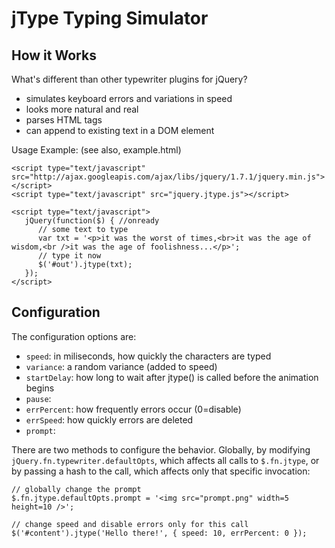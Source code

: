 
jType Typing Simulator
======================

How it Works
------------

What's different than other typewriter plugins for jQuery?
   - simulates keyboard errors and variations in speed
   - looks more natural and real
   - parses HTML tags
   - can append to existing text in a DOM element

Usage Example: (see also, example.html)

    <script type="text/javascript" src="http://ajax.googleapis.com/ajax/libs/jquery/1.7.1/jquery.min.js"></script>
    <script type="text/javascript" src="jquery.jtype.js"></script>

    <script type="text/javascript">
       jQuery(function($) { //onready
          // some text to type
          var txt = '<p>it was the worst of times,<br>it was the age of wisdom,<br />it was the age of foolishness...</p>';
          // type it now
          $('#out').jtype(txt);
       });
    </script>

Configuration
-------------

The configuration options are:
   - `speed`: in miliseconds, how quickly the characters are typed
   - `variance`: a random variance (added to speed)
   - `startDelay`: how long to wait after jtype() is called before the animation begins
   - `pause`:
   - `errPercent`: how frequently errors occur (0=disable)
   - `errSpeed`: how quickly errors are deleted
   - `prompt`:

There are two methods to configure the behavior. Globally, by modifying `jQuery.fn.typewriter.defaultOpts`, which affects
all calls to `$.fn.jtype`, or by passing a hash to the call, which affects only that specific invocation:

    // globally change the prompt
    $.fn.jtype.defaultOpts.prompt = '<img src="prompt.png" width=5 height=10 />';

    // change speed and disable errors only for this call
    $('#content').jtype('Hello there!', { speed: 10, errPercent: 0 });
